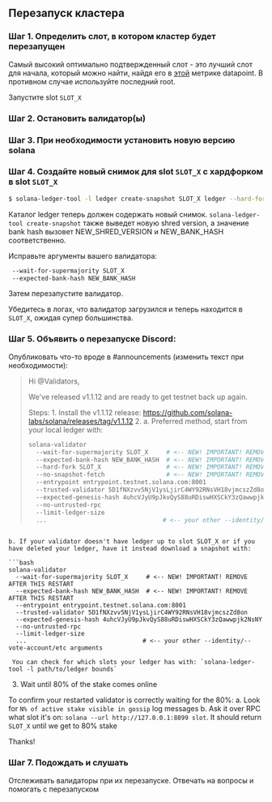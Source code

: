 ## Перезапуск кластера

### Шаг 1. Определить слот, в котором кластер будет перезапущен

Самый высокий оптимально подтвержденный слот - это лучший слот для начала, который можно найти, найдя его в [этой](https://github.com/solana-labs/solana/blob/0264147d42d506fb888f5c4c021a998e231a3e74/core/src/optimistic_confirmation_verifier.rs#L71) метрике datapoint. В противном случае используйте последний root.

Запустите slot `SLOT_X`

### Шаг 2. Остановить валидатор(ы)

### Шаг 3. При необходимости установить новую версию solana

### Шаг 4. Создайте новый снимок для slot `SLOT_X` с хардфорком в slot `SLOT_X`

```bash
$ solana-ledger-tool -l ledger create-snapshot SLOT_X ledger --hard-fork SLOT_X
```

Каталог ledger теперь должен содержать новый снимок. `solana-ledger-tool create-snapshot` также выведет новую shred version, а значение bank hash вызовет NEW_SHRED_VERSION и NEW_BANK_HASH соответственно.

Исправьте аргументы вашего валидатора:

```bash
 --wait-for-supermajority SLOT_X
 --expected-bank-hash NEW_BANK_HASH
```

Затем перезапустите валидатор.

Убедитесь в логах, что валидатор загрузился и теперь находится в `SLOT_X`, ожидая супер большинства.

### Шаг 5. Объявить о перезапуске Discord:

Опубликовать что-то вроде в #announcements (изменить текст при необходимости):

> Hi @Validators,
>
> We've released v1.1.12 and are ready to get testnet back up again.
>
> Steps: 1. Install the v1.1.12 release: https://github.com/solana-labs/solana/releases/tag/v1.1.12 2. a. Preferred method, start from your local ledger with:
>
> ```bash
> solana-validator
>   --wait-for-supermajority SLOT_X     # <-- NEW! IMPORTANT! REMOVE AFTER THIS RESTART
>   --expected-bank-hash NEW_BANK_HASH  # <-- NEW! IMPORTANT! REMOVE AFTER THIS RESTART
>   --hard-fork SLOT_X                  # <-- NEW! IMPORTANT! REMOVE AFTER THIS RESTART
>   --no-snapshot-fetch                 # <-- NEW! IMPORTANT! REMOVE AFTER THIS RESTART
>   --entrypoint entrypoint.testnet.solana.com:8001
>   --trusted-validator 5D1fNXzvv5NjV1ysLjirC4WY92RNsVH18vjmcszZd8on
>   --expected-genesis-hash 4uhcVJyU9pJkvQyS88uRDiswHXSCkY3zQawwpjk2NsNY
>   --no-untrusted-rpc
>   --limit-ledger-size
>   ...                                # <-- your other --identity/--vote-account/etc arguments
> ```

````

b. If your validator doesn't have ledger up to slot SLOT_X or if you have deleted your ledger, have it instead download a snapshot with:

```bash
solana-validator
  --wait-for-supermajority SLOT_X     # <-- NEW! IMPORTANT! REMOVE AFTER THIS RESTART
  --expected-bank-hash NEW_BANK_HASH  # <-- NEW! IMPORTANT! REMOVE AFTER THIS RESTART
  --entrypoint entrypoint.testnet.solana.com:8001
  --trusted-validator 5D1fNXzvv5NjV1ysLjirC4WY92RNsVH18vjmcszZd8on
  --expected-genesis-hash 4uhcVJyU9pJkvQyS88uRDiswHXSCkY3zQawwpjk2NsNY
  --no-untrusted-rpc
  --limit-ledger-size
  ...                                # <-- your other --identity/--vote-account/etc arguments
````

     You can check for which slots your ledger has with: `solana-ledger-tool -l path/to/ledger bounds`

3. Wait until 80% of the stake comes online

To confirm your restarted validator is correctly waiting for the 80%: a. Look for `N% of active stake visible in gossip` log messages b. Ask it over RPC what slot it's on: `solana --url http://127.0.0.1:8899 slot`. It should return `SLOT_X` until we get to 80% stake

Thanks!

### Шаг 7. Подождать и слушать

Отслеживать валидаторы при их перезапуске. Отвечать на вопросы и помогать с перезапуском
